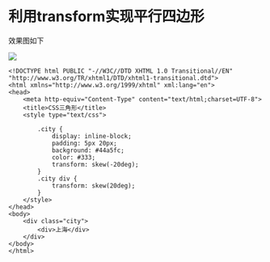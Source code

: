 # 利用transform实现平行四边形 #

效果图如下

![](http://i.imgur.com/P7cHSCQ.png)


    
    <!DOCTYPE html PUBLIC "-//W3C//DTD XHTML 1.0 Transitional//EN" "http://www.w3.org/TR/xhtml1/DTD/xhtml1-transitional.dtd">
    <html xmlns="http://www.w3.org/1999/xhtml" xml:lang="en">
    <head>
    	<meta http-equiv="Content-Type" content="text/html;charset=UTF-8">
    	<title>CSS三角形</title>
    	<style type="text/css">
    		
    		.city {
    			display: inline-block;
    			padding: 5px 20px;
    			background: #44a5fc;
    			color: #333;
    			transform: skew(-20deg);
    		}
    		.city div {
    			transform: skew(20deg);
    		}
    	</style>
    </head>
    <body>
    	<div class="city">
    		<div>上海</div>
    	</div>
    </body>
    </html>